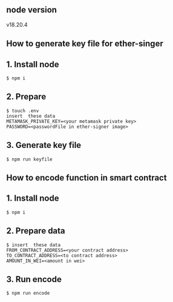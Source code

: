 ## node version
 v18.20.4

## How to generate key file for ether-singer

## 1. Install node
```shell
$ npm i
```
## 2. Prepare
```shell
$ touch .env 
insert  these data
METAMASK_PRIVATE_KEY=<your metamask private key>
PASSWORD=<passwordFile in ether-signer image>
```

## 3. Generate key file
```shell
$ npm run keyfile
```

## How to encode function in smart contract


## 1. Install node
```shell
$ npm i
```

## 2. Prepare data
```shell
$ insert  these data
FROM_CONTRACT_ADDRESS=<your contract address>
TO_CONTRACT_ADDRESS=<to contract address>
AMOUNT_IN_WEI=<amount in wei>
```

## 3. Run encode
```shell
$ npm run encode
```